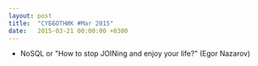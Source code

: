 ```yaml
---
layout: post
title:  "CYББОТНИК #Mar 2015"
date:   2015-03-21 00:00:00 +0300
---
```


* NoSQL or "How to stop JOINing and enjoy your life?" (Egor Nazarov)
